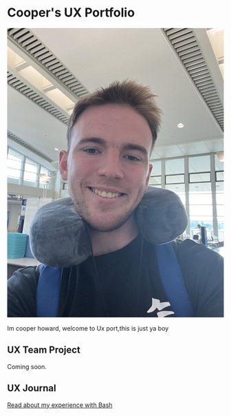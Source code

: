 # Cooper's UX Portfolio

![yeahhhhhhhhhhhyeeee](/assets/IMG_2181.jpeg)

Im cooper howard, welcome to Ux port,this is just ya boy

## UX Team Project

Coming soon.

## UX Journal

[Read about my experience with Bash](j01/)
